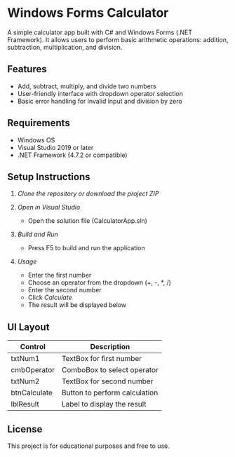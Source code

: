 # Windows Forms Calculator

A simple calculator app built with C# and Windows Forms (.NET Framework). It allows users to perform basic arithmetic operations: addition, subtraction, multiplication, and division.

## Features

- Add, subtract, multiply, and divide two numbers
- User-friendly interface with dropdown operator selection
- Basic error handling for invalid input and division by zero

## Requirements

- Windows OS
- Visual Studio 2019 or later
- .NET Framework (4.7.2 or compatible)

## Setup Instructions

1. *Clone the repository or download the project ZIP*

2. *Open in Visual Studio*
   - Open the solution file (CalculatorApp.sln)

3. *Build and Run*
   - Press F5 to build and run the application

4. *Usage*
   - Enter the first number
   - Choose an operator from the dropdown (+, -, *, /)
   - Enter the second number
   - Click *Calculate*
   - The result will be displayed below

## UI Layout

| Control       | Description                   |
|---------------|-------------------------------|
| txtNum1     | TextBox for first number       |
| cmbOperator | ComboBox to select operator    |
| txtNum2     | TextBox for second number      |
| btnCalculate| Button to perform calculation  |
| lblResult   | Label to display the result    |

## License

This project is for educational purposes and free to use.
